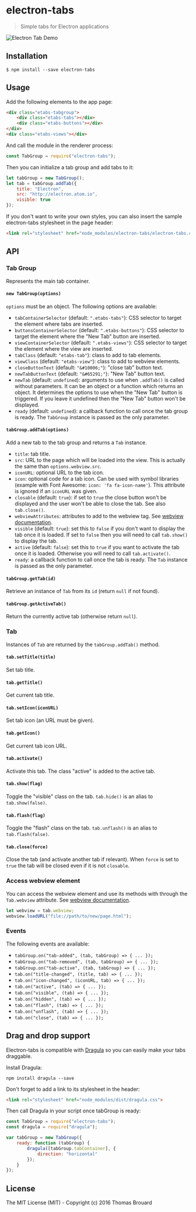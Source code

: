 # electron-tabs

> Simple tabs for Electron applications

![Electron Tab Demo](screenshot.jpg)

## Installation

```
$ npm install --save electron-tabs
```

## Usage

Add the following elements to the app page:

```html
<div class="etabs-tabgroup">
    <div class="etabs-tabs"></div>
    <div class="etabs-buttons"></div>
</div>
<div class="etabs-views"></div>
```

And call the module in the renderer process:

```javascript
const TabGroup = require("electron-tabs");
```

Then you can initialize a tab group and add tabs to it:

```javascript
let tabGroup = new TabGroup();
let tab = tabGroup.addTab({
    title: "Electron",
    src: "http://electron.atom.io",
    visible: true
});
```

If you don't want to write your own styles, you can also insert the sample electron-tabs stylesheet in the page header:

```html
<link rel="stylesheet" href="node_modules/electron-tabs/electron-tabs.css">
```

## API

### Tab Group

Represents the main tab container.

#### `new TabGroup(options)`

`options` must be an object. The following options are available:

* `tabContainerSelector` (default: `".etabs-tabs"`): CSS selector to target the element where tabs are inserted.
* `buttonsContainerSelector` (default: `".etabs-buttons"`): CSS selector to target the element where the "New Tab" button are inserted.
* `viewContainerSelector` (default: `".etabs-views"`): CSS selector to target the element where the view are inserted.
* `tabClass` (default: `"etabs-tab"`): class to add to tab elements.
* `viewClass` (default: `"etabs-view"`): class to add to webview elements.
* `closeButtonText` (default: `"&#10006;"`): "close tab" button text.
* `newTabButtonText` (default: `"&#65291;"`): "New Tab" button text.
* `newTab` (default: `undefined`): arguments to use when `.addTab()` is called without parameters. It can be an object or a function which returns an object. It determines the options to use when the "New Tab" button is triggered. If you leave it undefined then the "New Tab" button won't be displayed.
* `ready` (default: `undefined`): a callback function to call once the tab group is ready. The `TabGroup` instance is passed as the only parameter.

#### `tabGroup.addTab(options)`

Add a new tab to the tab group and returns a `Tab` instance.

* `title`: tab title.
* `src`: URL to the page which will be loaded into the view. This is actually the same than `options.webview.src`.
* `iconURL`: optional URL to the tab icon.
* `icon`: optional code for a tab icon. Can be used with symbol libraries (example with Font Awesome: `icon: 'fa fa-icon-name'`). This attribute is ignored if an `iconURL` was given.
* `closable` (default: `true`): if set to `true` the close button won't be displayed and the user won't be able to close the tab. See also `tab.close()`.
* `webviewAttributes`: attributes to add to the webview tag. See [webview documentation](http://electron.atom.io/docs/api/web-view-tag/#tag-attributes).
* `visible` (default: `true`): set this to `false` if you don't want to display the tab once it is loaded. If set to `false` then you will need to call `tab.show()` to display the tab.
* `active` (default: `false`): set this to `true` if you want to activate the tab once it is loaded. Otherwise you will need to call `tab.activate()`.
* `ready`: a callback function to call once the tab is ready. The `Tab` instance is passed as the only parameter.

#### `tabGroup.getTab(id)`

Retrieve an instance of `Tab` from its `id` (return `null` if not found).

#### `tabGroup.getActiveTab()`

Return the currently active tab (otherwise return `null`).

### Tab

Instances of `Tab` are returned by the `tabGroup.addTab()` method.

#### `tab.setTitle(title)`

Set tab title.

#### `tab.getTitle()`

Get current tab title.

#### `tab.setIcon(iconURL)`

Set tab icon (an URL must be given).

#### `tab.getIcon()`

Get current tab icon URL.

#### `tab.activate()`

Activate this tab. The class "active" is added to the active tab.

#### `tab.show(flag)`

Toggle the "visible" class on the tab. `tab.hide()` is an alias to `tab.show(false)`.

#### `tab.flash(flag)`

Toggle the "flash" class on the tab. `tab.unflash()` is an alias to `tab.flash(false)`.

#### `tab.close(force)`

Close the tab (and activate another tab if relevant). When `force` is set to `true` the tab will be closed even if it is not `closable`.

### Access webview element

You can access the webview element and use its methods with through the `Tab.webview` attribute. See [webview documentation](http://electron.atom.io/docs/api/web-view-tag/#methods).

```javascript
let webview = tab.webview;
webview.loadURL("file://path/to/new/page.html");
```

### Events

The following events are available:

* `tabGroup.on("tab-added", (tab, tabGroup) => { ... });`
* `tabGroup.on("tab-removed", (tab, tabGroup) => { ... });`
* `tabGroup.on("tab-active", (tab, tabGroup) => { ... });`
* `tab.on("title-changed", (title, tab) => { ... });`
* `tab.on("icon-changed", (iconURL, tab) => { ... });`
* `tab.on("active", (tab) => { ... });`
* `tab.on("visible", (tab) => { ... });`
* `tab.on("hidden", (tab) => { ... });`
* `tab.on("flash", (tab) => { ... });`
* `tab.on("unflash", (tab) => { ... });`
* `tab.on("close", (tab) => { ... });`

## Drag and drop support

Electron-tabs is compatible with [Dragula](https://github.com/bevacqua/dragula) so you can easily make your tabs draggable.

Install Dragula:

```
npm install dragula --save
```

Don't forget to add a link to its stylesheet in the header:

```html
<link rel="stylesheet" href="node_modules/dist/dragula.css">
```

Then call Dragula in your script once tabGroup is ready:

```javascript
const TabGroup = require("electron-tabs");
const dragula = require("dragula");

var tabGroup = new TabGroup({
    ready: function (tabGroup) {
        dragula([tabGroup.tabContainer], {
			direction: "horizontal"
		});
    }
});
```

## License

The MIT License (MIT) - Copyright (c) 2016 Thomas Brouard
